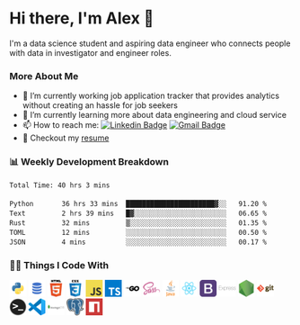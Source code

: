 # Hi there, I'm Alex  👋

I'm a data science student and aspiring data engineer who connects people with data in investigator and engineer roles. 

### More About Me

- 🔭 I’m currently working job application tracker that provides analytics without creating an hassle for job seekers
- 🌱 I’m currently learning more about data engineering and cloud service
- 📫 How to reach me: [![Linkedin Badge](https://img.shields.io/badge/Alex%20Chen-blue?style=flat&logo=linkedin&labelColor=blue&link=https://www.linkedin.com/in/alex-chen-112523chen)](https://www.linkedin.com/in/alex-chen-112523chen/) [![Gmail Badge](https://img.shields.io/badge/-Alex%20Chen-c14438?style=flat&logo=Gmail&logoColor=white&link=mailto:itsalexchen@gmail.com)](mailto:itsalexchen@gmail.com)
- 📝 Checkout my [resume](https://112523chen.github.io/AlexChenResume.pdf)


### 📊 Weekly Development Breakdown
<!--START_SECTION:waka-->

```txt
Total Time: 40 hrs 3 mins

Python       36 hrs 33 mins  ██████████████████████▓░░   91.20 %
Text         2 hrs 39 mins   █▓░░░░░░░░░░░░░░░░░░░░░░░   06.65 %
Rust         32 mins         ▒░░░░░░░░░░░░░░░░░░░░░░░░   01.35 %
TOML         12 mins         ░░░░░░░░░░░░░░░░░░░░░░░░░   00.50 %
JSON         4 mins          ░░░░░░░░░░░░░░░░░░░░░░░░░   00.17 %
```

<!--END_SECTION:waka-->

### 👨‍💻 Things I Code With
<code><img height="30" src="https://raw.githubusercontent.com/github/explore/80688e429a7d4ef2fca1e82350fe8e3517d3494d/topics/python/python.png"></code>
<code><img height="30" src="https://raw.githubusercontent.com/github/explore/80688e429a7d4ef2fca1e82350fe8e3517d3494d/topics/sql/sql.png"></code>
<code><img height="30" src="https://raw.githubusercontent.com/github/explore/80688e429a7d4ef2fca1e82350fe8e3517d3494d/topics/html/html.png"></code>
<code><img height="30" src="https://raw.githubusercontent.com/github/explore/80688e429a7d4ef2fca1e82350fe8e3517d3494d/topics/css/css.png"></code>
<code><img height="30" src="https://raw.githubusercontent.com/github/explore/80688e429a7d4ef2fca1e82350fe8e3517d3494d/topics/javascript/javascript.png"></code>
<code><img height="30" src="https://raw.githubusercontent.com/github/explore/80688e429a7d4ef2fca1e82350fe8e3517d3494d/topics/typescript/typescript.png"></code>
<code><img height="30" src="https://raw.githubusercontent.com/github/explore/80688e429a7d4ef2fca1e82350fe8e3517d3494d/topics/go/go.png"></code>
<code><img height="30" src="https://raw.githubusercontent.com/github/explore/80688e429a7d4ef2fca1e82350fe8e3517d3494d/topics/sass/sass.png"></code>
<code><img height="30" src="https://raw.githubusercontent.com/github/explore/5b3600551e122a3277c2c5368af2ad5725ffa9a1/topics/java/java.png"></code>
<code><img height="30" src="https://raw.githubusercontent.com/github/explore/80688e429a7d4ef2fca1e82350fe8e3517d3494d/topics/react/react.png"></code>
<code><img height="30" src="https://raw.githubusercontent.com/github/explore/80688e429a7d4ef2fca1e82350fe8e3517d3494d/topics/bootstrap/bootstrap.png"></code>
<code><img height="30" src="https://raw.githubusercontent.com/github/explore/80688e429a7d4ef2fca1e82350fe8e3517d3494d/topics/express/express.png"></code>
<code><img height="30" src="https://raw.githubusercontent.com/github/explore/80688e429a7d4ef2fca1e82350fe8e3517d3494d/topics/nodejs/nodejs.png"></code>
<code><img height="30" src="https://raw.githubusercontent.com/github/explore/80688e429a7d4ef2fca1e82350fe8e3517d3494d/topics/git/git.png"></code>
<code><img height="30" src="https://raw.githubusercontent.com/github/explore/80688e429a7d4ef2fca1e82350fe8e3517d3494d/topics/terminal/terminal.png"></code>
<code><img height="30" src="https://raw.githubusercontent.com/github/explore/80688e429a7d4ef2fca1e82350fe8e3517d3494d/topics/visual-studio-code/visual-studio-code.png"></code>
<code><img height="30" src="https://raw.githubusercontent.com/github/explore/80688e429a7d4ef2fca1e82350fe8e3517d3494d/topics/mongodb/mongodb.png"></code>
<code><img height="30" src="https://raw.githubusercontent.com/github/explore/80688e429a7d4ef2fca1e82350fe8e3517d3494d/topics/postgresql/postgresql.png"></code>
<code><img height="30" src="https://raw.githubusercontent.com/github/explore/80688e429a7d4ef2fca1e82350fe8e3517d3494d/topics/npm/npm.png"></code>
